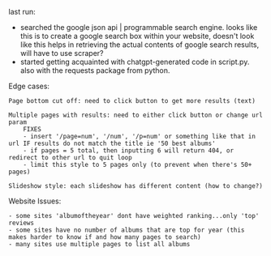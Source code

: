 last run:

- searched the google json api | programmable search engine. looks like this is to create a google search box within your website, doesn't look like this helps in retrieving the actual contents of google search results, will have to use scraper?
- started getting acquainted with chatgpt-generated code in script.py. also with the requests package from python.

Edge cases:

	Page bottom cut off: need to click button to get more results (text)

	Multiple pages with results: need to either click button or change url param
        FIXES
        - insert '/page=num', '/num', '/p=num' or something like that in url IF results do not match the title ie '50 best albums'
        - if pages = 5 total, then inputting 6 will return 404, or redirect to other url to quit loop
        - limit this style to 5 pages only (to prevent when there's 50+ pages)

	Slideshow style: each slideshow has different content (how to change?)


Website Issues:

    - some sites 'albumoftheyear' dont have weighted ranking...only 'top' reviews
    - some sites have no number of albums that are top for year (this makes harder to know if and how many pages to search) 
    - many sites use multiple pages to list all albums